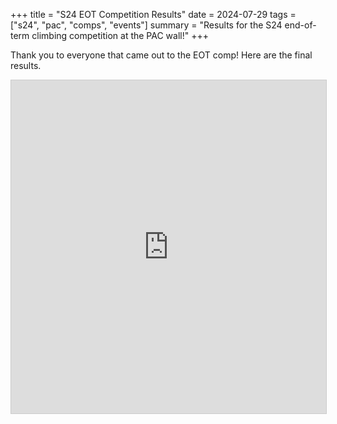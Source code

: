 +++
title = "S24 EOT Competition Results"
date = 2024-07-29
tags = ["s24", "pac", "comps", "events"]
summary = "Results for the S24 end-of-term climbing competition at the PAC wall!"
+++

Thank you to everyone that came out to the EOT comp! Here are the final results.

<iframe class="airtable-embed" src="https://airtable.com/embed/appRTXHq0OGhgACB6/shrZdQ6zAelY2cw4k?viewControls=on" frameborder="0" onmousewheel="" width="100%" height="533" style="background: transparent; border: 1px solid #ccc;"></iframe>
